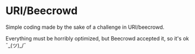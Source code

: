 # URI/Beecrowd
Simple coding made by the sake of a challenge in URI/beecrowd. 

Everything must be horribly optimized, but Beecrowd accepted it, so it's ok ¯\_(ツ)_/¯
